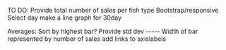 TO DO:
Provide total number of sales per fish type
Bootstrap/responsive
Select day
make a line graph for 30day


Averages:
Sort by highest bar?
Provide std dev ----- Width of bar represented by number of sales
add links to axislabels